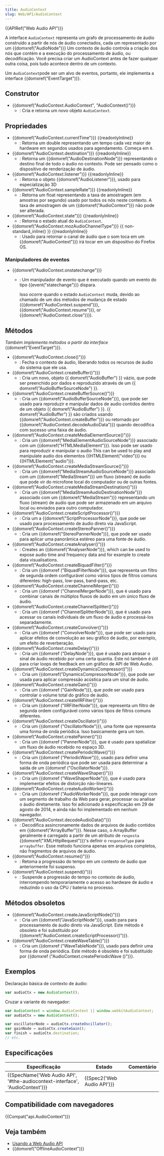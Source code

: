 ```yaml
---
title: AudioContext
slug: Web/API/AudioContext
---
```

{{APIRef("Web Audio API")}}

A interface `AudioContext` representa um grafo de processamento de áudio construído a partir de nós de áudio conectados, cada um representado por um {{domxref("AudioNode")}} Um contexto de áudio controla a criação dos nós que contém e a execução do processamento de áudio, ou decodificação. Você precisa criar um AudioContext antes de fazer qualquer outra coisa, pois tudo acontece dentro de um contexto.

Um `AudioContext`pode ser um alvo de eventos, portanto, ele implementa a interface {{domxref("EventTarget")}}.

## Construtor

- {{domxref("AudioContext.AudioContext", "AudioContext()")}}
  - : Cria e retorna um novo objeto `AudioContext`.

## Propriedades

- {{domxref("AudioContext.currentTime")}} {{readonlyInline}}
  - : Retorna um double representando um tempo cada vez maior de hardware em segundos usados ​​para agendamento. Começa em `0`.
- {{domxref("AudioContext.destination")}} {{readonlyInline}}
  - : Retorna um {{domxref("AudioDestinationNode")}} representando o destino final de todo o áudio no contexto. Pode ser pensado como o dispositivo de renderização de áudio.
- {{domxref("AudioContext.listener")}} {{readonlyInline}}
  - : Retorna o objeto {{domxref("AudioListener")}}, usado para especialização 3D
- {{domxref("AudioContext.sampleRate")}} {{readonlyInline}}
  - : Retorna um float representando a taxa de amostragem (em amostras por segundo) usado por todos os nós neste contexto. A taxa de amostragem de um {{domxref("AudioContext")}} não pode ser alterada.
- {{domxref("AudioContext.state")}} {{readonlyInline}}
  - : Retorna o estado atual do `AudioContext`.
- {{domxref("AudioContext.mozAudioChannelType")}} {{ non-standard_inline() }} {{readonlyInline}}
  - : Usado para retornar o canal de áudio que o som toca em um {{domxref("AudioContext")}} irá tocar em um dispositivo do Firefox OS.

### Manipuladores de eventos

- {{domxref("AudioContext.onstatechange")}}

  - : Um manipulador de evento que é executado quando um evento do tipo {{event("statechange")}} dispara.

    Isso ocorre quando o estado `AudioContext` muda, devido ao chamado de um dos métodos de mudança de estado ({{domxref("AudioContext.suspend")}}, {{domxref("AudioContext.resume")}}, or {{domxref("AudioContext.close")}}).

## Métodos

_Também implementa métodos a partir da interface_ {{domxref("EventTarget")}}.

- {{domxref("AudioContext.close()")}}
  - : Fecha o contexto de áudio, liberando todos os recursos de áudio do sistema que ele usa.
- {{domxref("AudioContext.createBuffer()")}}
  - : Cria um novo, objeto {{ domxref("AudioBuffer") }} vázio, que pode ser preenchido por dados e reproduzido através de um {{ domxref("AudioBufferSourceNode") }}.
- {{domxref("AudioContext.createBufferSource()")}}
  - : Cria um {{domxref("AudioBufferSourceNode")}}, que pode ser usado para reproduzir e manipular dados de audio contidos dentro de um objeto {{ domxref("AudioBuffer") }}. {{ domxref("AudioBuffer") }} são criados usando {{domxref("AudioContext.createBuffer")}} ou retornado por {{domxref("AudioContext.decodeAudioData")}} quando decodifica com sucesso uma faixa de áudio.
- {{domxref("AudioContext.createMediaElementSource()")}}
  - : Cria um {{domxref("MediaElementAudioSourceNode")}} associado com um {{domxref("HTMLMediaElement")}}. Isso pode ser usado para reproduzir e manipular o audio This can be used to play and manipulate audio dos elementos {{HTMLElement("video")}} ou {{HTMLElement("audio")}}.
- {{domxref("AudioContext.createMediaStreamSource()")}}
  - : Cria um {{domxref("MediaStreamAudioSourceNode")}} associado com um {{domxref("MediaStream")}} um fluxo (stream) de áudio que pode vir do microfone local do computador ou de outras fontes.
- {{domxref("AudioContext.createMediaStreamDestination()")}}
  - : Cria um {{domxref("MediaStreamAudioDestinationNode")}} associado com um {{domxref("MediaStream")}} representando um fluxo (stream) de audio que pode ser armazenado em um arquivo local ou enviados para outro computador.
- {{domxref("AudioContext.createScriptProcessor()")}}
  - : Cria um a {{domxref("ScriptProcessorNode")}}, que pode ser usado para processamento de áudio direto via JavaScript.
- {{domxref("AudioContext.createStereoPanner()")}}
  - : Cria um {{domxref("StereoPannerNode")}}, que pode ser usado para aplicar uma panorâmica estéreo para uma fonte de áudio.
- {{domxref("AudioContext.createAnalyser()")}}
  - : Creates an {{domxref("AnalyserNode")}}, which can be used to expose audio time and frequency data and for example to create data visualisations.
- {{domxref("AudioContext.createBiquadFilter()")}}
  - : Cria um {{domxref ("BiquadFilterNode")}}, que representa um filtro de segunda ordem configurável como vários tipos de filtros comuns diferentes: high-pass, low-pass, band-pass, etc.
- {{domxref("AudioContext.createChannelMerger()")}}
  - : Cria um {{domxref ("ChannelMergerNode")}}, que é usado para combinar canais de múltiplos fluxos de áudio em um único fluxo de áudio.
- {{domxref("AudioContext.createChannelSplitter()")}}
  - : Cria um {{domxref ("ChannelSplitterNode")}}, que é usado para acessar os canais individuais de um fluxo de áudio e processá-los separadamente.
- {{domxref("AudioContext.createConvolver()")}}
  - : Cria um {{domxref ("ConvolverNode")}}, que pode ser usado para aplicar efeitos de convolução ao seu gráfico de áudio, por exemplo, um efeito de reverberação.
- {{domxref("AudioContext.createDelay()")}}
  - : Cria um {{domxref ("DelayNode")}}, que é usado para atrasar o sinal de áudio recebido por uma certa quantia. Este nó também é útil para criar loops de feedback em um gráfico de API de Web Audio.
- {{domxref("AudioContext.createDynamicsCompressor()")}}
  - : Cria um {{domxref("DynamicsCompressorNode")}}, que pode ser usada para aplicar compressão acústica para um sínal de áudio.
- {{domxref("AudioContext.createGain()")}}
  - : Cria um {{domxref ("GainNode")}}, que pode ser usado para controlar o volume total do gráfico de áudio.
- {{domxref("AudioContext.createIIRFilter()")}}
  - : Cria um {{domxref ("IIRFilterNode")}}, que representa um filtro de segunda ordem configurável como vários tipos de filtros comuns diferentes.
- {{domxref("AudioContext.createOscillator()")}}
  - : Cria um {{domxref ("OscillatorNode")}}, uma fonte que representa uma forma de onda periódica. Isso basicamente gera um tom.
- {{domxref("AudioContext.createPanner()")}}
  - : Cria um {{domxref ("PannerNode")}}, que é usado para spatializar um fluxo de áudio recebido no espaço 3D.
- {{domxref("AudioContext.createPeriodicWave()")}}
  - : Cria um {{domxref ("PeriodicWave")}}, usado para definir uma forma de onda periódica que pode ser usada para determinar a saída de um {{domxref ("OscillatorNode")}}.
- {{domxref("AudioContext.createWaveShaper()")}}
  - : Cria um {{domxref ("WaveShaperNode")}}, que é usado para implementar efeitos de distorção não-lineares.
- {{domxref("AudioContext.createAudioWorker()")}}
  - : Cria um {{domxref ("AudioWorkerNode")}}, que pode interagir com um segmento de trabalho da Web para gerar, processar ou analisar o áudio diretamente. Isso foi adicionado à especificação em 29 de agosto de 2014, e ainda não foi implementado em nenhum navegador.
- {{domxref("AudioContext.decodeAudioData()")}}
  - : Decodifica assincronamente dados de arquivos de áudio contidos em {{domxref("ArrayBuffer")}}. Nesse caso, o ArrayBuffer geralmente é carregado a partir de um atributo de `resposta` {{domxref("XMLHttpRequest")}}'s definir o `responseType` para `arraybuffer`. Esse método funciona apenas em arquivos completos, não fragmentos de arquivos de áudio.
- {{domxref("AudioContext.resume()")}}
  - : Retoma a progressão do tempo em um contexto de áudio que anteriormente foi suspenso.
- {{domxref("AudioContext.suspend()")}}
  - : Suspende a progressão do tempo no contexto de áudio, interrompendo temporariamente o acesso ao hardware de áudio e reduzindo o uso da CPU / bateria no processo.

## Métodos obsoletos

- {{domxref("AudioContext.createJavaScriptNode()")}}
  - : Cria um {{domxref("JavaScriptNode")}}, usado para para processamento de áudio direto via JavaScript. Este método é obsoleto e foi substituído por {{domxref("AudioContext.createScriptProcessor()")}}.
- {{domxref("AudioContext.createWaveTable()")}}
  - : Cria um {{domxref ("WaveTableNode")}}, usado para definir uma forma de onda periódica. Este método é obsoleto e foi substituído por {{domxref ("AudioContext.createPeriodicWave ()")}}.

## Exemplos

Declaração básica de contexto de áudio:

```js
var audioCtx = new AudioContext();
```

Cruzar a variante do navegador:

```js
var AudioContext = window.AudioContext || window.webkitAudioContext;
var audioCtx = new AudioContext();

var oscillatorNode = audioCtx.createOscillator();
var gainNode = audioCtx.createGain();
var finish = audioCtx.destination;
// etc.
```

## Especificações

| Especificação                                                                                        | Estado                               | Comentário |
| ---------------------------------------------------------------------------------------------------- | ------------------------------------ | ---------- |
| {{SpecName('Web Audio API', '#the-audiocontext-interface', 'AudioContext')}} | {{Spec2('Web Audio API')}} |            |

## Compatibilidade com navegadores

{{Compat("api.AudioContext")}}

## Veja também

- [Usando a Web Audio API](/pt-BR/docs/Web_Audio_API/Using_Web_Audio_API)
- {{domxref("OfflineAudioContext")}}
